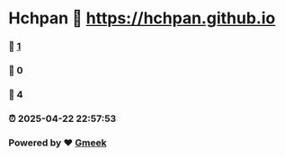 # Hchpan :link: https://hchpan.github.io 
### :page_facing_up: [1](https://hchpan.github.io/tag.html) 
### :speech_balloon: 0 
### :hibiscus: 4 
### :alarm_clock: 2025-04-22 22:57:53 
### Powered by :heart: [Gmeek](https://github.com/Meekdai/Gmeek)
